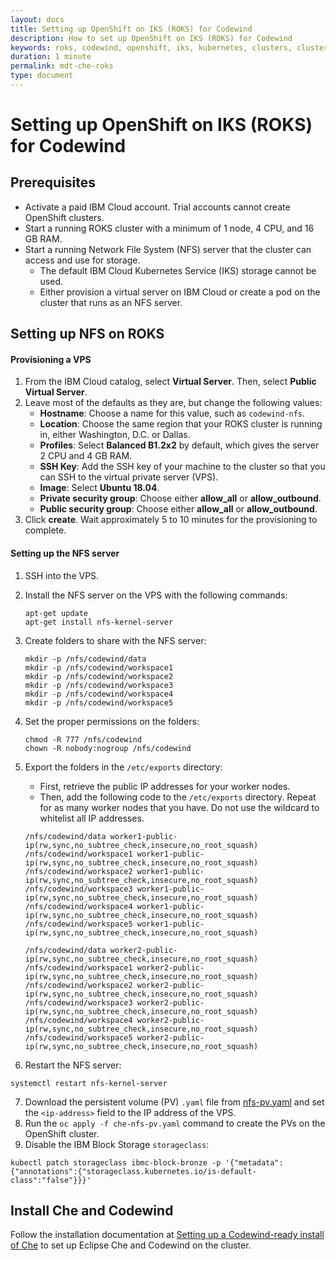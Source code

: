 ```yaml
---
layout: docs
title: Setting up OpenShift on IKS (ROKS) for Codewind
description: How to set up OpenShift on IKS (ROKS) for Codewind
keywords: roks, codewind, openshift, iks, kubernetes, clusters, cluster, node, nodes, vps, settingup
duration: 1 minute
permalink: mdt-che-roks
type: document
---
```


# Setting up OpenShift on IKS (ROKS) for Codewind

## Prerequisites
- Activate a paid IBM Cloud account. Trial accounts cannot create OpenShift clusters.
- Start a running ROKS cluster with a minimum of 1 node, 4 CPU, and 16 GB RAM.
- Start a running Network File System (NFS) server that the cluster can access and use for storage.
   - The default IBM Cloud Kubernetes Service (IKS) storage cannot be used.
   - Either provision a virtual server on IBM Cloud or create a pod on the cluster that runs as an NFS server.

## Setting up NFS on ROKS

#### Provisioning a VPS
1. From the IBM Cloud catalog, select **Virtual Server**. Then, select **Public Virtual Server**.
2. Leave most of the defaults as they are, but change the following values:
   - **Hostname**: Choose a name for this value, such as `codewind-nfs`.
   - **Location**: Choose the same region that your ROKS cluster is running in, either Washington, D.C. or Dallas.
   - **Profiles**: Select **Balanced B1.2x2** by default, which gives the server 2 CPU and 4 GB RAM.
   - **SSH Key**: Add the SSH key of your machine to the cluster so that you can SSH to the virtual private server (VPS).
   - **Image**: Select **Ubuntu 18.04**.
   - **Private security group**: Choose either **allow_all** or **allow_outbound**.
   - **Public security group**: Choose either **allow_all** or **allow_outbound**.
3. Click **create**. Wait approximately 5 to 10 minutes for the provisioning to complete.

#### Setting up the NFS server
1. SSH into the VPS.
2. Install the NFS server on the VPS with the following commands:
   ```
   apt-get update
   apt-get install nfs-kernel-server
   ```
3. Create folders to share with the NFS server:
   ```
   mkdir -p /nfs/codewind/data
   mkdir -p /nfs/codewind/workspace1
   mkdir -p /nfs/codewind/workspace2
   mkdir -p /nfs/codewind/workspace3
   mkdir -p /nfs/codewind/workspace4
   mkdir -p /nfs/codewind/workspace5
   ```
4. Set the proper permissions on the folders:
   ```
   chmod -R 777 /nfs/codewind
   chown -R nobody:nogroup /nfs/codewind
   ```
5. Export the folders in the `/etc/exports` directory:
   - First, retrieve the public IP addresses for your worker nodes.
   - Then, add the following code to the `/etc/exports` directory. Repeat for as many worker nodes that you have. Do not use the wildcard to whitelist all IP addresses.
   
   ```
   /nfs/codewind/data worker1-public-ip(rw,sync,no_subtree_check,insecure,no_root_squash)
   /nfs/codewind/workspace1 worker1-public-ip(rw,sync,no_subtree_check,insecure,no_root_squash)
   /nfs/codewind/workspace2 worker1-public-ip(rw,sync,no_subtree_check,insecure,no_root_squash)
   /nfs/codewind/workspace3 worker1-public-ip(rw,sync,no_subtree_check,insecure,no_root_squash)
   /nfs/codewind/workspace4 worker1-public-ip(rw,sync,no_subtree_check,insecure,no_root_squash)
   /nfs/codewind/workspace5 worker1-public-ip(rw,sync,no_subtree_check,insecure,no_root_squash)
   
   /nfs/codewind/data worker2-public-ip(rw,sync,no_subtree_check,insecure,no_root_squash)
   /nfs/codewind/workspace1 worker2-public-ip(rw,sync,no_subtree_check,insecure,no_root_squash)
   /nfs/codewind/workspace2 worker2-public-ip(rw,sync,no_subtree_check,insecure,no_root_squash)
   /nfs/codewind/workspace3 worker2-public-ip(rw,sync,no_subtree_check,insecure,no_root_squash)
   /nfs/codewind/workspace4 worker2-public-ip(rw,sync,no_subtree_check,insecure,no_root_squash)
   /nfs/codewind/workspace5 worker2-public-ip(rw,sync,no_subtree_check,insecure,no_root_squash)
   ```

6. Restart the NFS server:
```
systemctl restart nfs-kernel-server
```
7. Download the persistent volume (PV) `.yaml` file from [nfs-pv.yaml](https://github.com/eclipse/codewind-che-plugin/blob/master/setup/nfs/nfs-pv.yaml) and set the `<ip-address>` field to the IP address of the VPS.
8. Run the `oc apply -f che-nfs-pv.yaml` command to create the PVs on the OpenShift cluster.
9. Disable the IBM Block Storage `storageclass`:
```
kubectl patch storageclass ibmc-block-bronze -p '{"metadata": {"annotations":{"storageclass.kubernetes.io/is-default-class":"false"}}}'
```

## Install Che and Codewind

Follow the installation documentation at [Setting up a Codewind-ready install of Che](https://www.eclipse.org/codewind/installoncloud.html) to set up Eclipse Che and Codewind on the cluster.
